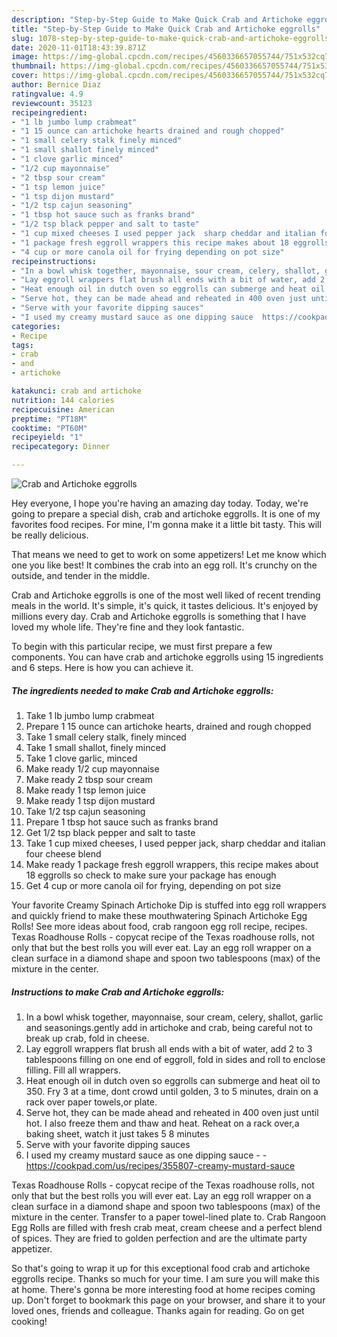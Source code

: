 ```yaml
---
description: "Step-by-Step Guide to Make Quick Crab and Artichoke eggrolls"
title: "Step-by-Step Guide to Make Quick Crab and Artichoke eggrolls"
slug: 1078-step-by-step-guide-to-make-quick-crab-and-artichoke-eggrolls
date: 2020-11-01T18:43:39.871Z
image: https://img-global.cpcdn.com/recipes/4560336657055744/751x532cq70/crab-and-artichoke-eggrolls-recipe-main-photo.jpg
thumbnail: https://img-global.cpcdn.com/recipes/4560336657055744/751x532cq70/crab-and-artichoke-eggrolls-recipe-main-photo.jpg
cover: https://img-global.cpcdn.com/recipes/4560336657055744/751x532cq70/crab-and-artichoke-eggrolls-recipe-main-photo.jpg
author: Bernice Diaz
ratingvalue: 4.9
reviewcount: 35123
recipeingredient:
- "1 lb jumbo lump crabmeat"
- "1 15 ounce can artichoke hearts drained and rough chopped"
- "1 small celery stalk finely minced"
- "1 small shallot finely minced"
- "1 clove garlic minced"
- "1/2 cup mayonnaise"
- "2 tbsp sour cream"
- "1 tsp lemon juice"
- "1 tsp dijon mustard"
- "1/2 tsp cajun seasoning"
- "1 tbsp hot sauce such as franks brand"
- "1/2 tsp black pepper and salt to taste"
- "1 cup mixed cheeses I used pepper jack  sharp cheddar and italian four cheese blend"
- "1 package fresh eggroll wrappers this recipe makes about 18 eggrolls so check to make sure your package has enough"
- "4 cup or more canola oil for frying depending on pot size"
recipeinstructions:
- "In a bowl whisk together, mayonnaise, sour cream, celery, shallot, garlic and seasonings.gently add in artichoke and crab, being careful not to break up crab, fold in cheese."
- "Lay eggroll wrappers flat brush all ends with a bit of water, add 2 to 3 tablespoons filling on one end of eggroll, fold in sides and roll to enclose filling. Fill all wrappers."
- "Heat enough oil in dutch oven so eggrolls can submerge and heat oil to 350. Fry 3 at a  time, dont crowd until golden, 3 to 5 minutes, drain on a rack over paper towels,or plate."
- "Serve hot, they can be made ahead and reheated in 400 oven just until hot. I also freeze them and thaw and heat. Reheat on a rack over,a baking sheet, watch it just takes 5 8 minutes"
- "Serve with your favorite dipping sauces"
- "I used my creamy mustard sauce as one dipping sauce  https://cookpad.com/us/recipes/355807-creamy-mustard-sauce"
categories:
- Recipe
tags:
- crab
- and
- artichoke

katakunci: crab and artichoke 
nutrition: 144 calories
recipecuisine: American
preptime: "PT18M"
cooktime: "PT60M"
recipeyield: "1"
recipecategory: Dinner

---
```



![Crab and Artichoke eggrolls](https://img-global.cpcdn.com/recipes/4560336657055744/751x532cq70/crab-and-artichoke-eggrolls-recipe-main-photo.jpg)

Hey everyone, I hope you're having an amazing day today. Today, we're going to prepare a special dish, crab and artichoke eggrolls. It is one of my favorites food recipes. For mine, I'm gonna make it a little bit tasty. This will be really delicious.

That means we need to get to work on some appetizers! Let me know which one you like best! It combines the crab into an egg roll. It&#39;s crunchy on the outside, and tender in the middle.

Crab and Artichoke eggrolls is one of the most well liked of recent trending meals in the world. It's simple, it's quick, it tastes delicious. It's enjoyed by millions every day. Crab and Artichoke eggrolls is something that I have loved my whole life. They're fine and they look fantastic.


To begin with this particular recipe, we must first prepare a few components. You can have crab and artichoke eggrolls using 15 ingredients and 6 steps. Here is how you can achieve it.

<!--inarticleads1-->

##### The ingredients needed to make Crab and Artichoke eggrolls:

1. Take 1 lb jumbo lump crabmeat
1. Prepare 1 15 ounce can artichoke hearts, drained and rough chopped
1. Take 1 small celery stalk, finely minced
1. Take 1 small shallot, finely minced
1. Take 1 clove garlic, minced
1. Make ready 1/2 cup mayonnaise
1. Make ready 2 tbsp sour cream
1. Make ready 1 tsp lemon juice
1. Make ready 1 tsp dijon mustard
1. Take 1/2 tsp cajun seasoning
1. Prepare 1 tbsp hot sauce such as franks brand
1. Get 1/2 tsp black pepper and salt to taste
1. Take 1 cup mixed cheeses, I used pepper jack,  sharp cheddar and italian four cheese blend
1. Make ready 1 package fresh eggroll wrappers, this recipe makes about 18 eggrolls so check to make sure your package has enough
1. Get 4 cup or more canola oil for frying, depending on pot size


Your favorite Creamy Spinach Artichoke Dip is stuffed into egg roll wrappers and quickly friend to make these mouthwatering Spinach Artichoke Egg Rolls! See more ideas about food, crab rangoon egg roll recipe, recipes. Texas Roadhouse Rolls - copycat recipe of the Texas roadhouse rolls, not only that but the best rolls you will ever eat. Lay an egg roll wrapper on a clean surface in a diamond shape and spoon two tablespoons (max) of the mixture in the center. 

<!--inarticleads2-->

##### Instructions to make Crab and Artichoke eggrolls:

1. In a bowl whisk together, mayonnaise, sour cream, celery, shallot, garlic and seasonings.gently add in artichoke and crab, being careful not to break up crab, fold in cheese.
1. Lay eggroll wrappers flat brush all ends with a bit of water, add 2 to 3 tablespoons filling on one end of eggroll, fold in sides and roll to enclose filling. Fill all wrappers.
1. Heat enough oil in dutch oven so eggrolls can submerge and heat oil to 350. Fry 3 at a  time, dont crowd until golden, 3 to 5 minutes, drain on a rack over paper towels,or plate.
1. Serve hot, they can be made ahead and reheated in 400 oven just until hot. I also freeze them and thaw and heat. Reheat on a rack over,a baking sheet, watch it just takes 5 8 minutes
1. Serve with your favorite dipping sauces
1. I used my creamy mustard sauce as one dipping sauce -  - https://cookpad.com/us/recipes/355807-creamy-mustard-sauce


Texas Roadhouse Rolls - copycat recipe of the Texas roadhouse rolls, not only that but the best rolls you will ever eat. Lay an egg roll wrapper on a clean surface in a diamond shape and spoon two tablespoons (max) of the mixture in the center. Transfer to a paper towel-lined plate to. Crab Rangoon Egg Rolls are filled with fresh crab meat, cream cheese and a perfect blend of spices. They are fried to golden perfection and are the ultimate party appetizer. 

So that's going to wrap it up for this exceptional food crab and artichoke eggrolls recipe. Thanks so much for your time. I am sure you will make this at home. There's gonna be more interesting food at home recipes coming up. Don't forget to bookmark this page on your browser, and share it to your loved ones, friends and colleague. Thanks again for reading. Go on get cooking!
